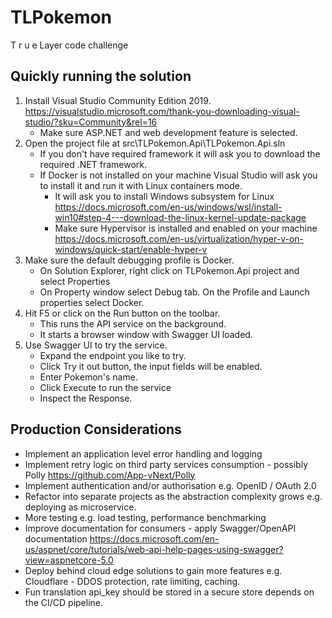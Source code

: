 # TLPokemon
T r u e Layer code challenge

## Quickly running the solution

1. Install Visual Studio Community Edition 2019. https://visualstudio.microsoft.com/thank-you-downloading-visual-studio/?sku=Community&rel=16
	- Make sure ASP.NET and web development feature is selected.
2. Open the project file at src\TLPokemon.Api\TLPokemon.Api.sln
	- If you don't have required framework it will ask you to download the required .NET framework.
	- If Docker is not installed on your machine Visual Studio will ask you to install it and run it with Linux containers mode.
		- It will ask you to install Windows subsystem for Linux https://docs.microsoft.com/en-us/windows/wsl/install-win10#step-4---download-the-linux-kernel-update-package
		- Make sure Hypervisor is installed and enabled on your machine https://docs.microsoft.com/en-us/virtualization/hyper-v-on-windows/quick-start/enable-hyper-v
3. Make sure the default debugging profile is Docker.
	- On Solution Explorer, right click on TLPokemon.Api project and select Properties
	- On Property window select Debug tab. On the Profile and Launch properties select Docker.
4. Hit F5 or click on the Run button on the toolbar.
	- This runs the API service on the background.
	- It starts a browser window with Swagger UI loaded.
5. Use Swagger UI to try the service.
	- Expand the endpoint you like to try.
	- Click Try it out button, the input fields will be enabled.
	- Enter Pokemon's name.
	- Click Execute to run the service
    - Inspect the Response.


## Production Considerations

- Implement an application level error handling and logging
- Implement retry logic on third party services consumption - possibly Polly https://github.com/App-vNext/Polly
- Implement authentication and/or authorisation e.g. OpenID / OAuth 2.0
- Refactor into separate projects as the abstraction complexity grows e.g. deploying as microservice.
- More testing e.g. load testing, performance benchmarking
- Improve documentation for consumers - apply Swagger/OpenAPI documentation https://docs.microsoft.com/en-us/aspnet/core/tutorials/web-api-help-pages-using-swagger?view=aspnetcore-5.0
- Deploy behind cloud edge solutions to gain more features e.g. Cloudflare - DDOS protection, rate limiting, caching.
- Fun translation api_key should be stored in a secure store depends on the CI/CD pipeline.